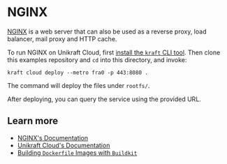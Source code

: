 # NGINX

[NGINX](https://www.nginx.com/) is a web server that can also be used as a reverse proxy, load balancer, mail proxy and HTTP cache.

To run NGINX on Unikraft Cloud, first [install the `kraft` CLI tool](https://unikraft.org/docs/cli).
Then clone this examples repository and `cd` into this directory, and invoke:

```console
kraft cloud deploy --metro fra0 -p 443:8080 .
```

The command will deploy the files under `rootfs/`.

After deploying, you can query the service using the provided URL.

## Learn more

- [NGINX's Documentation](https://nginx.org/en/docs/)
- [Unikraft Cloud's Documentation](https://unikraft.cloud/docs/)
- [Building `Dockerfile` Images with `Buildkit`](https://unikraft.org/guides/building-dockerfile-images-with-buildkit)
